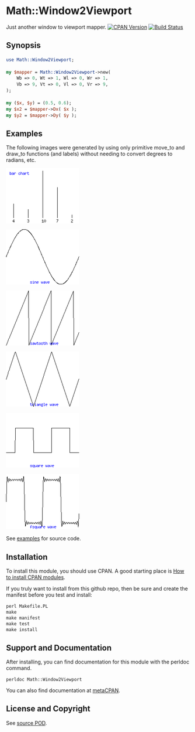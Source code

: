Math::Window2Viewport
=====================
Just another window to viewport mapper. [![CPAN Version](https://badge.fury.io/pl/Math-Window2Viewport.svg)](https://metacpan.org/pod/Math::Window2Viewport) [![Build Status](https://api.travis-ci.org/jeffa/Math-Window2Viewport.svg?branch=master)](https://travis-ci.org/jeffa/Math-Window2Viewport)

Synopsis
--------
```perl
use Math::Window2Viewport;

my $mapper = Math::Window2Viewport->new(
    Wb => 0, Wt => 1, Wl => 0, Wr => 1,
    Vb => 9, Vt => 0, Vl => 0, Vr => 9,
);

my ($x, $y) = (0.5, 0.6);
my $x2 = $mapper->Dx( $x );
my $y2 = $mapper->Dy( $y );
```

Examples
--------
The following images were generated by using only
primitive move_to and draw_to functions (and labels) without
needing to convert degrees to radians, etc.

![bar chart](/examples/bar-chart.png)

![sine wave](/examples/sine.png)

![sawtooth wave](/examples/sawtooth.png)

![triangle wave](/examples/triangle.png)

![square wave](/examples/square.png)

![Fourier sqaure](/examples/fsquare.png)

See [examples](/examples/bin/) for source code.

Installation
------------
To install this module, you should use CPAN. A good starting
place is [How to install CPAN modules](http://www.cpan.org/modules/INSTALL.html).

If you truly want to install from this github repo, then
be sure and create the manifest before you test and install:
```
perl Makefile.PL
make
make manifest
make test
make install
```

Support and Documentation
-------------------------
After installing, you can find documentation for this module with the
perldoc command.
```
perldoc Math::Window2Viewport
```
You can also find documentation at [metaCPAN](https://metacpan.org/pod/Math::Window2Viewport).

License and Copyright
---------------------
See [source POD](/lib/Math/Window2Viewport.pm).
